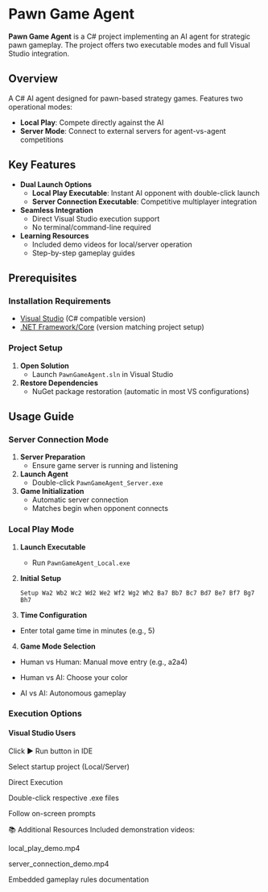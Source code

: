 # Pawn Game Agent

**Pawn Game Agent** is a C# project implementing an AI agent for strategic pawn gameplay. The project offers two executable modes and full Visual Studio integration.

## Overview

A C# AI agent designed for pawn-based strategy games. Features two operational modes:

- **Local Play**: Compete directly against the AI
- **Server Mode**: Connect to external servers for agent-vs-agent competitions

## Key Features

- **Dual Launch Options**
  - **Local Play Executable**: Instant AI opponent with double-click launch
  - **Server Connection Executable**: Competitive multiplayer integration
- **Seamless Integration**
  - Direct Visual Studio execution support
  - No terminal/command-line required
- **Learning Resources**
  - Included demo videos for local/server operation
  - Step-by-step gameplay guides

## Prerequisites

### Installation Requirements

- [Visual Studio](https://visualstudio.microsoft.com/) (C# compatible version)
- [.NET Framework/Core](https://dotnet.microsoft.com/download) (version matching project setup)

### Project Setup

1. **Open Solution**
   - Launch `PawnGameAgent.sln` in Visual Studio
2. **Restore Dependencies**
   - NuGet package restoration (automatic in most VS configurations)

## Usage Guide

### Server Connection Mode

1. **Server Preparation**
   - Ensure game server is running and listening
2. **Launch Agent**
   - Double-click `PawnGameAgent_Server.exe`
3. **Game Initialization**
   - Automatic server connection
   - Matches begin when opponent connects

### Local Play Mode

1. **Launch Executable**
   - Run `PawnGameAgent_Local.exe`
2. **Initial Setup**

   ```shell
   Setup Wa2 Wb2 Wc2 Wd2 We2 Wf2 Wg2 Wh2 Ba7 Bb7 Bc7 Bd7 Be7 Bf7 Bg7 Bh7
   ```

3. **Time Configuration**

- Enter total game time in minutes (e.g., 5)

4. **Game Mode Selection**

- Human vs Human: Manual move entry (e.g., a2a4)

- Human vs AI: Choose your color

- AI vs AI: Autonomous gameplay

### Execution Options

#### Visual Studio Users

Click ▶️ Run button in IDE

Select startup project (Local/Server)

Direct Execution

Double-click respective .exe files

Follow on-screen prompts

📚 Additional Resources
Included demonstration videos:

local_play_demo.mp4

server_connection_demo.mp4

Embedded gameplay rules documentation
